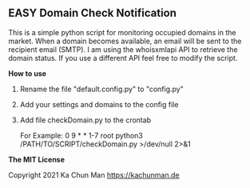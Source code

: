 ## EASY Domain Check Notification

This is a simple python script for monitoring occupied domains in the market.
When a domain becomes available, an email will be sent to the recipient email (SMTP).
I am using the whoisxmlapi API to retrieve the domain status. 
If you use a different API feel free to modify the script.

**How to use** 
1. Rename the file "default.config.py" to "config.py"
2. Add your settings and domains to the config file
3. Add file checkDomain.py to the crontab 
   
   For Example: 0 9 * * 1-7 root python3 /PATH/TO/SCRIPT/checkDomain.py >/dev/null 2>&1


**The MIT License**

Copyright 2021 Ka Chun Man <https://kachunman.de>



   
